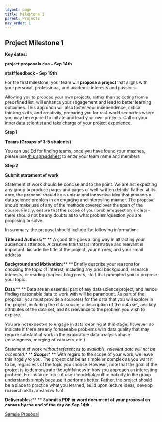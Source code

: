 ```yaml
---
layout: page
title: Milestone 1
parent: Projects
nav_order: 1
---
```


## Project Milestone 1

**Key dates:**

**project proposals due - Sep 14th**

**staff feedback - Sep 19th**

For the first milestone, your team will **propose a project** that aligns with your personal, professional, and academic interests and passions. 

Allowing you to propose your own projects, rather than selecting from a predefined list, will enhance your engagement and lead to better learning outcomes. This approach will also foster your independence, critical thinking skills, and creativity, preparing you for real-world scenarios where you may be required to initiate and lead your own projects. Call on your inner data scientist and take charge of your project experience.

**Step 1** 

**Teams (Groups of 3-5 students)**

You can use Ed for finding teams, once you have found your matches, please use[ this spreadsheet](https://docs.google.com/spreadsheets/d/1zaYPLYblMjNODzoRuZxzOX16HaIkuWCs/edit?usp=sharing&ouid=109490521694988502723&rtpof=true&sd=true) to enter your team name and members

**Step 2**

**Submit statement of work** 

Statement of work should be concise and to the point. We are not expecting any group to produce pages and pages of well-written details! Rather, at its core, the proposal should be a unique and innovative idea that presents a data science problem in an engaging and interesting manner. The proposal should make use of any of the methods covered over the span of the course. Finally, ensure that the scope of your problem/question is clear - there should not be any doubts as to what problem/question you are proposing to solve.

In summary, the proposal should include the following information:

**Title and Authors:****
** A good title goes a long way in attracting your audience’s attention. A creative title that is informative and relevant is important. Include the title of the project, your names, and your email address

 **Background and Motivation:****
** Briefly describe your reasons for choosing the topic of interest, including any prior background, research interests, or reading (papers, blog posts, etc.) that prompted you to propose your topic.



**Data:****
** Data are an essential part of any data science project, and hence finding reasonable data to work with will be paramount. As part of the proposal, you must provide a source(s) for the data that you will explore in the project, including the data source, a description of the data set, and key attributes of the data set, and its relevance to the problem you wish to explore.

 You are not expected to engage in data cleaning at this stage; however, do indicate if there are any foreseeable problems with data quality that may require substantial work in the exploratory data analysis phase (missingness, merging of datasets, etc.). 

Statement of work  *without references to available, relevant data will not be accepted.**
**
***Scope:****
** With regard to the scope of your work, we leave this largely to you. The project can be as simple or complex as you want it to be, regardless of the topic you choose. However, note that the goal of the project is to demonstrate thoughtfulness in how you approach an interesting problem. For instance, do not use a model/algorithm nobody in the group understands simply because it performs better. Rather, the project should be a place to practice what you learned, build upon lecture ideas, develop research skills, and have fun!

 **Deliverables:****
** **Submit a PDF or word document of your proposal on canvas by the end of the day on** **Sep 14th.**.

[Sample Proposal](https://drive.google.com/file/d/1uWNl8WB5LDvbsKkvgYeypT642rO0i2-b/view?usp=drive_link)


